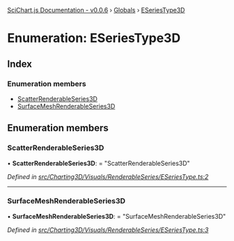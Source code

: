 [SciChart.js Documentation - v0.0.6](../README.md) › [Globals](../globals.md) › [ESeriesType3D](eseriestype3d.md)

# Enumeration: ESeriesType3D

## Index

### Enumeration members

* [ScatterRenderableSeries3D](eseriestype3d.md#scatterrenderableseries3d)
* [SurfaceMeshRenderableSeries3D](eseriestype3d.md#surfacemeshrenderableseries3d)

## Enumeration members

###  ScatterRenderableSeries3D

• **ScatterRenderableSeries3D**: = "ScatterRenderableSeries3D"

*Defined in [src/Charting3D/Visuals/RenderableSeries/ESeriesType.ts:2](https://github.com/ABTSoftware/SciChart.Dev/blob/272ab7fc7f/Web/src/SciChart/src/Charting3D/Visuals/RenderableSeries/ESeriesType.ts#L2)*

___

###  SurfaceMeshRenderableSeries3D

• **SurfaceMeshRenderableSeries3D**: = "SurfaceMeshRenderableSeries3D"

*Defined in [src/Charting3D/Visuals/RenderableSeries/ESeriesType.ts:3](https://github.com/ABTSoftware/SciChart.Dev/blob/272ab7fc7f/Web/src/SciChart/src/Charting3D/Visuals/RenderableSeries/ESeriesType.ts#L3)*
